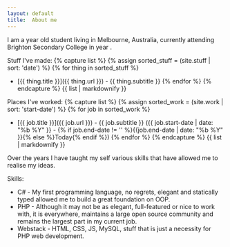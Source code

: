 ```yaml
---
layout: default
title:  About me
---
```


I am a <span class='years-from' data-date='1997-05-04'></span> year old student living in Melbourne, Australia, 
currently attending Brighton Secondary College in year <span class='years-from' data-date='2003-01-01'></span>.

Stuff I've made:
{% capture list %}
{% assign sorted_stuff = (site.stuff | sort: 'date')  %}
{% for thing in sorted_stuff %}
 - [{{ thing.title }}]({{ thing.url }}) - {{ thing.subtitle }}
{% endfor %}
{% endcapture %}
{{ list | markdownify }}

Places I've worked:
{% capture list %}
{% assign sorted_work = (site.work | sort: 'start-date')  %}
{% for job in sorted_work %}
 - [{{ job.title }}]({{ job.url }}) - {{ job.subtitle }} ({{ job.start-date | date: "%b %Y"  }} - {% if job.end-date != '' %}{{job.end-date | date: "%b %Y" }}{% else %}Today{% endif %})
{% endfor %}
{% endcapture %}
{{ list | markdownify }}

Over the years I have taught my self various skills that have allowed me to realise my ideas.

Skills:

 - C# - My first programming language, no regrets, elegant and statically typed allowed me to build a great foundation on OOP.
 - PHP - Although it may not be as elegant, full-featured or nice to work with, it is everywhere, maintains a large open source community and remains the largest part in my current job.
 - Webstack - HTML, CSS, JS, MySQL, stuff that is just a necessity for PHP web development.
